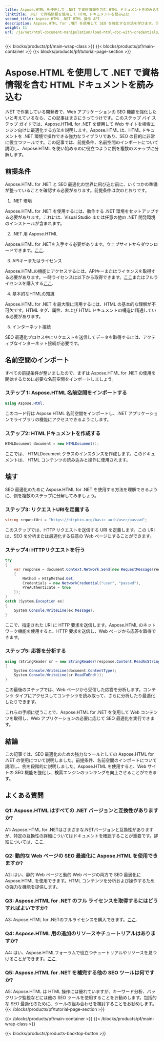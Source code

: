 ```yaml
---
title: Aspose.HTML を使用して .NET で資格情報を含む HTML ドキュメントを読み込む
linktitle: .NET で資格情報を使用して HTML ドキュメントを読み込む
second_title: Aspose.HTML .NET HTML 操作 API
description: Aspose.HTML for .NET を使用して SEO を強化する方法を学びます。ランキングの向上、Web コンテンツの分析、検索エンジンの最適化を行います。
weight: 11
url: /ja/net/html-document-manipulation/load-html-doc-with-credentials/
---
```


{{< blocks/products/pf/main-wrap-class >}}
{{< blocks/products/pf/main-container >}}
{{< blocks/products/pf/tutorial-page-section >}}

# Aspose.HTML を使用して .NET で資格情報を含む HTML ドキュメントを読み込む


.NET で作業している開発者で、Web アプリケーションの SEO 機能を強化したいと考えているなら、この記事はまさにうってつけです。このステップ バイ ステップ ガイドでは、Aspose.HTML for .NET を使用して Web サイトを検索エンジン向けに最適化する方法を説明します。Aspose.HTML は、HTML ドキュメントを .NET 環境で操作できる強力なライブラリであり、SEO の目的に非常に役立つツールです。この記事では、前提条件、名前空間のインポートについて説明し、Aspose.HTML を使い始めるのに役立つように例を複数のステップに分解します。

## 前提条件

Aspose.HTML for .NET と SEO 最適化の世界に飛び込む前に、いくつかの準備が整っていることを確認する必要があります。前提条件は次のとおりです。

1. .NET 環境

Aspose.HTML for .NET を使用するには、動作する .NET 環境をセットアップする必要があります。これには、Visual Studio または任意の他の .NET 開発環境のインストールが含まれます。

2. .NET 用 Aspose.HTML

Aspose.HTML for .NETを入手する必要があります。ウェブサイトからダウンロードできます。[ここ](https://releases.aspose.com/html/net/). 

3. APIキーまたはライセンス

Aspose.HTMLの機能にアクセスするには、APIキーまたはライセンスを取得する必要があります。一時ライセンスは以下から取得できます。[ここ](https://purchase.aspose.com/temporary-license/)またはフルライセンスを購入する[ここ](https://purchase.aspose.com/buy).

4. 基本的なHTMLの知識

Aspose.HTML for .NET を最大限に活用するには、HTML の基本的な理解が不可欠です。HTML タグ、属性、および HTML ドキュメントの構造に精通している必要があります。

5. インターネット接続

SEO 最適化プロセス中にリクエストを送信してデータを取得するには、アクティブなインターネット接続が必要です。

## 名前空間のインポート

すべての前提条件が整いましたので、まずは Aspose.HTML for .NET の使用を開始するために必要な名前空間をインポートしましょう。

### ステップ 1: Aspose.HTML 名前空間をインポートする

```csharp
using Aspose.Html;
```

このコード行は Aspose.HTML 名前空間をインポートし、.NET アプリケーションでライブラリの機能にアクセスできるようにします。

### ステップ2: HTMLドキュメントを作成する

```csharp
HTMLDocument document = new HTMLDocument();
```

ここでは、 HTMLDocument クラスのインスタンスを作成します。このドキュメントは、 HTML コンテンツの読み込みと操作に使用されます。

## 壊す

SEO 最適化のために Aspose.HTML for .NET を使用する方法を理解できるように、例を複数のステップに分解してみましょう。

### ステップ3: リクエストURIを定義する

```csharp
string requestUri = "https://httpbin.org/basic-auth/user/passwd";
```

このステップでは、HTTP リクエストを送信する URI を定義します。この URI は、SEO を分析または最適化する任意の Web ページにすることができます。

### ステップ4: HTTPリクエストを行う

```csharp
try
{
    var response = document.Context.Network.Send(new RequestMessage(requestUri)
    {
        Method = HttpMethod.Get,
        Credentials = new NetworkCredential("user", "passwd"),
        PreAuthenticate = true
    });
}
catch (System.Exception ex)
{
    System.Console.WriteLine(ex.Message);
}
```

ここで、指定された URI に HTTP 要求を送信します。Aspose.HTML のネットワーク機能を使用すると、HTTP 要求を送信し、Web ページから応答を取得できます。

### ステップ5: 応答を分析する

```csharp
using (StringReader sr = new StringReader(response.Content.ReadAsString()))
{
    System.Console.WriteLine(document.ContentType);
    System.Console.WriteLine(sr.ReadToEnd());
}
```

この最後のステップでは、Web ページから受信した応答を分析します。コンテンツ タイプにアクセスしてコンテンツを読み取って、さらに分析したり最適化したりできます。

これらの手順に従うことで、Aspose.HTML for .NET を使用して Web コンテンツを取得し、Web アプリケーションの必要に応じて SEO 最適化を実行できます。

## 結論

この記事では、SEO 最適化のための強力なツールとしての Aspose.HTML for .NET の使用について説明しました。前提条件、名前空間のインポートについて説明し、例を段階的に説明しました。Aspose.HTML を使用すると、Web サイトの SEO 機能を強化し、検索エンジンのランキングを向上させることができます。

## よくある質問

### Q1: Aspose.HTML はすべての .NET バージョンと互換性がありますか?

 A1: Aspose.HTML for .NETはさまざまな.NETバージョンと互換性がありますが、特定の互換性の詳細についてはドキュメントを確認することが重要です。詳細については、[ここ](https://reference.aspose.com/html/net/).

### Q2: 動的な Web ページの SEO 最適化に Aspose.HTML を使用できますか?

A2: はい、静的 Web ページと動的 Web ページの両方で SEO 最適化に Aspose.HTML を使用できます。HTML コンテンツを分析および操作するための強力な機能を提供します。

### Q3: Aspose.HTML for .NET のフル ライセンスを取得するにはどうすればよいですか?

 A3: Aspose.HTML for .NETのフルライセンスを購入できます。[ここ](https://purchase.aspose.com/buy).

### Q4: Aspose.HTML 用の追加のリソースやチュートリアルはありますか?

 A4: はい、Aspose.HTMLフォーラムで役立つチュートリアルやリソースを見つけることができます。[ここ](https://forum.aspose.com/).

### Q5: Aspose.HTML for .NET を補完する他の SEO ツールは何ですか?

A5: Aspose.HTML は HTML 操作には優れていますが、キーワード分析、バックリンク監視などには他の SEO ツールを使用することをお勧めします。包括的な SEO 最適化のために、ツールの組み合わせを検討することをお勧めします。
{{< /blocks/products/pf/tutorial-page-section >}}

{{< /blocks/products/pf/main-container >}}
{{< /blocks/products/pf/main-wrap-class >}}

{{< blocks/products/products-backtop-button >}}

